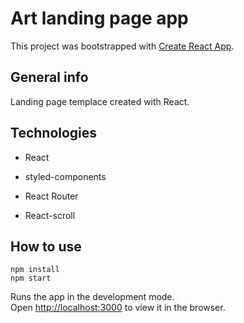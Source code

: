 # Art landing page app

This project was bootstrapped with [Create React App](https://github.com/facebook/create-react-app).

## General info

Landing page templace created with React.

## Technologies

- React

- styled-components

- React Router

- React-scroll

## How to use

```
npm install
npm start
```

Runs the app in the development mode.\
Open [http://localhost:3000](http://localhost:3000) to view it in the browser.
